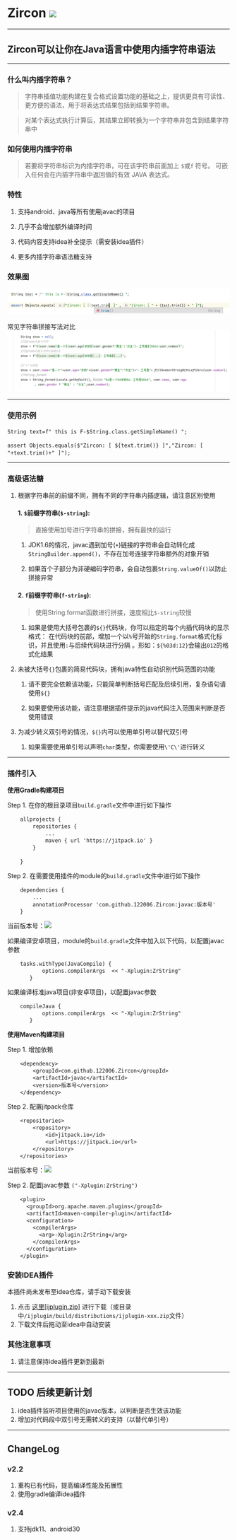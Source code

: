 # Zircon [![](https://jitpack.io/v/122006/Zircon.svg)](https://jitpack.io/#122006/Zircon)

-----------------

## Zircon可以让你在Java语言中使用内插字符串语法

----------------  

###    什么叫内插字符串？  

> 字符串插值功能构建在复合格式设置功能的基础之上，提供更具有可读性、更方便的语法，用于将表达式结果包括到结果字符串。

>对某个表达式执行计算后，其结果立即转换为一个字符串并包含到结果字符串中

### 如何使用内插字符串

>若要将字符串标识为内插字符串，可在该字符串前面加上 `$`或`f` 符号。 可嵌入任何会在内插字符串中返回值的有效 JAVA 表达式。



###    特性  

1. 支持android、java等所有使用javac的项目
    
2. 几乎不会增加额外编译时间
    
3. 代码内容支持idea补全提示（需安装idea插件） 

4. 更多内插字符串语法糖支持


###    效果图

 ![example](others/zircon_show.png)

 常见字符串拼接写法对比
 ![example](others/zircon_show2.png)

----------------  
### 使用示例


`String text=f" this is F-$String.class.getSimpleName() ";`

`assert Objects.equals($"Zircon: [ ${text.trim()} ]","Zircon: [ "+text.trim()+" ]");`

----------------  

### 高级语法糖

1. 根据字符串前的前缀不同，拥有不同的字符串内插逻辑，请注意区别使用

    #### 1. `$`前缀字符串(`$-string`):

   > 直接使用加号进行字符串的拼接，拥有最快的运行

   1. JDK1.6的情况，javac遇到加号(`+`)链接的字符串会自动转化成`StringBuilder.append()`，不存在加号连接字符串额外的对象开销

   2. 如果首个子部分为非硬编码字符串，会自动包裹`String.valueOf()`以防止拼接异常

    #### 2. `f`前缀字符串(`f-string`):
      
    > 使用String.format函数进行拼接，速度相比`$-string`较慢

    1. 如果是使用大括号包裹的`${}`代码块，你可以指定的每个内插代码块的显示格式：
       在代码块的前部，增加一个以`%`号开始的`String.format`格式化标识，并且使用`:`与后续代码块进行分隔 。形如：`${%03d:12}`会输出`012`的格式化结果


2. 未被大括号`{}`包裹的简易代码块，拥有java特性自动识别代码范围的功能

    1. 请不要完全依赖该功能，只能简单判断括号匹配及后续引用，复杂语句请使用`${}`
  
    2. 如果要使用该功能，请注意根据插件提示的java代码注入范围来判断是否使用错误



3. 为减少转义双引号的情况，`${}`内可以使用单引号以替代双引号
   
    1. 如果需要使用单引号以声明`char`类型，你需要使用`\'C\'`进行转义

---------------
### 插件引入

**使用Gradle构建项目**

Step 1. 在你的根目录项目`build.gradle`文件中进行如下操作

	    allprojects {
		    repositories {
		    	...
		    	maven { url 'https://jitpack.io' }
		    }

	    }

Step 2. 在需要使用插件的module的`build.gradle`文件中进行如下操作

	    dependencies {
	        ...
	        annotationProcessor 'com.github.122006.Zircon:javac:版本号'
	    }


当前版本号：[![](https://jitpack.io/v/122006/Zircon.svg)](https://jitpack.io/#122006/Zircon)

如果编译安卓项目，module的`build.gradle`文件中加入以下代码，以配置javac参数

		tasks.withType(JavaCompile) {
               options.compilerArgs  << "-Xplugin:ZrString"
           }

如果编译标准java项目(非安卓项目)，以配置javac参数

	    compileJava {
               options.compilerArgs  << "-Xplugin:ZrString"
           }
        
**使用Maven构建项目**
    
Step 1. 增加依赖

	    <dependency>
            <groupId>com.github.122006.Zircon</groupId>
            <artifactId>javac</artifactId>
            <version>版本号</version>
        </dependency>
        
Step 2. 配置jitpack仓库

	    <repositories>
        	<repository>
        	    <id>jitpack.io</id>
        	    <url>https://jitpack.io</url>
        	</repository>
        </repositories>

当前版本号：[![](https://jitpack.io/v/122006/Zircon.svg)](https://jitpack.io/#122006/Zircon)
	    
Step 2. 配置javac参数 `("-Xplugin:ZrString")`

        <plugin>
          <groupId>org.apache.maven.plugins</groupId>
          <artifactId>maven-compiler-plugin</artifactId>
          <configuration>
            <compilerArgs>
              <arg>-Xplugin:ZrString</arg>
            </compilerArgs>
          </configuration>
        </plugin>
        
### 安装IDEA插件

  本插件尚未发布至idea仓库，请手动下载安装

1. 点击 [这里\[ijplugin.zip\]](ijplugin/build/distributions/ijplugin-1.7.zip) 进行下载（或目录中`/ijplugin/build/distributions/ijplugin-xxx.zip`文件）
2. 下载文件后拖动至idea中自动安装
   

### 其他注意事项

1. 请注意保持idea插件更新到最新

--------------

## TODO 后续更新计划

 1. idea插件监听项目使用的javac版本，以判断是否生效该功能
 2. 增加对代码段中双引号无需转义的支持（以替代单引号）

--------------

## ChangeLog

### v2.2 
 1. 重构已有代码，提高编译性能及拓展性
 2. 使用gradle编译idea插件

### v2.4
 1. 支持jdk11、android30
